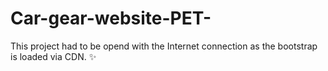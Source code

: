 # Car-gear-website-PET-

This project had to be opend with the Internet connection as the bootstrap is loaded via CDN. ✨
